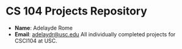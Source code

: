 # CS 104 Projects Repository

- **Name**: Adelayde Rome
- **Email**: adelaydr@usc.edu
All individually completed projects for CSCI104 at USC.
